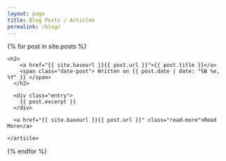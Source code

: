 ```yaml
---
layout: page
title: Blog Posts / Articles
permalink: /blog/
---
```


<div class="posts">
  {% for post in site.posts %}
    <article class="post">

    <h2>
      	<a href="{{ site.baseurl }}{{ post.url }}">{{ post.title }}</a> 
      	<span class="date-post"> Written on {{ post.date | date: "%B %e, %Y" }} </span>
	  </h2> 
      
      <div class="entry">
        {{ post.excerpt }}
      </div>

      <a href="{{ site.baseurl }}{{ post.url }}" class="read-more">Read More</a>

    </article>
  {% endfor %}
</div>